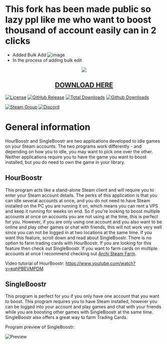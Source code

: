 # This fork has been made public so lazy ppl like me who want to boost thousand of account easily can in 2 clicks
- Added Bulk Add
![image](https://github.com/lmaogoodcodenotreally/HourBoostr/assets/147619006/068e2ae3-2f71-4a65-b57c-5419bd50cb11)
- In the process of adding bulk edit
























<p align="center">
  <img src="http://i.imgur.com/MJN4zty.png"/>
  <h2 align="center"><a href="https://github.com/Ezzpify/HourBoostr/releases">DOWNLOAD HERE</a></h2>
</p>

[![License](https://img.shields.io/github/license/Ezzpify/HourBoostr.svg?label=License&maxAge=86400)](./LICENSE)
[![GitHub Release](https://img.shields.io/github/release/Ezzpify/HourBoostr.svg?label=Latest&maxAge=60)](https://github.com/Ezzpify/HourBoostr/releases/latest)
[![Total Downloads](https://img.shields.io/badge/Total%20Downloads-84k-brightgreen.svg)](https://github.com/Ezzpify/HourBoostr/releases/latest)
[![Github Downloads](https://img.shields.io/github/downloads/Ezzpify/HourBoostr/latest/total.svg?label=Downloads%20for%20latest&maxAge=60)](https://github.com/Ezzpify/HourBoostr/releases/latest)

[![Steam Group](https://img.shields.io/badge/Steam-group-yellowgreen.svg)](https://steamcommunity.com/groups/hourboostr)
[![Discord](https://img.shields.io/badge/Discord-join-yellowgreen.svg)](https://discord.gg/g4M9fTs)

# General information

HourBoostr and SingleBoostr are two applications developed to idle games on your Steam accounts. The two programs work differently - and depending on how you to idle, you may want to pick one over the other. Neither applications require you to have the game you want to boost installed, but you do need to own the game in your library.

## HourBoostr

This program acts like a stand-alone Steam client and will require you to enter your Steam account details. The perks of this application is that you can idle several accounts at once, and you do not need to have Steam installed on the PC you are running it on, which means you can rent a VPS and keep it running for weeks on end. So if you're looking to boost multiple accounts at once on accounts you are not using at the time, this is perfect for you. However, if you are only using one account and you also want to be online and play other games or chat with friends, this will not work very well since you can not be logged in at two locations at the same time. If you want this feature, scroll down and read about SingleBoostr. There is no option to farm trading cards with HourBoostr. If you are looking for this feature then check out SingleBoostr. If you want to farm cards on multiple accounts at once I recommend checking out [Archi Steam Farm](https://github.com/JustArchi/ArchiSteamFarm).

Video tutorial of HourBoostr: https://www.youtube.com/watch?v=eqhPBEVMPDM

## SingleBoostr

This program is perfect for you if you only have one account that you want to boost. This program requires you to have Steam installed, however you can be logged into your account and play games and chat with your friends while you are boosting other games with SingleBoostr at the same time. SingleBoostr also offers a great way to farm Trading Cards.

Program preview of SingleBoostr: 

![Preview](http://i.imgur.com/nHiLGia.png)
